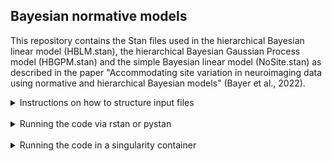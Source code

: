 ## Bayesian normative models

This repository contains the Stan files used in the hierarchical Bayesian linear model (HBLM.stan), the hierarchical Bayesian Gaussian Process model (HBGPM.stan) and the simple Bayesian linear model (NoSite.stan) as described in the paper "Accommodating site variation in neuroimaging data using normative and hierarchical Bayesian models" (Bayer et al., 2022).

<details>
    <summary>Instructions on how to structure input files</summary>

    X
</details>
<br>

<details>
    <summary>Running the code via rstan or pystan</summary>
<br>

The stan code can be run via the R or Python interface libraries. For R, the libraries
<a href="https://mc-stan.org/users/interfaces/rstan">rstan</a>  and <a href="https://mc-stan.org/rstanarm/">rstanarm</a>  can be downloaded via CRAN.
For Python, <a href="https://pystan.readthedocs.io/en/latest/">pystan</a> can be installed via the pip install system.

</details>
<br>

<details>
    <summary>Running the code in a singularity container</summary>

## Install singularity

Install singularity on your machine. A guide for installation on different operating systems can be found [here](https://docs.sylabs.io/guides/3.2/user-guide/installation.html#install-on-windows-or-mac)

A good example of how rstan can be run in singularity is via an image provided by [Wytamma Wirth](https://blog.wytamma.com/blog/Singularity-RStan/).

## Pull the image

once singularity is installed, pull the following container:

```
singularity pull docker://jrnold/rstan
```

This should download the image 'rstan_latest.sif' to your computer (it might take a while).

In singularity, now run the image using the command

```
singularity shell rstan_latest.sif
```

to execute the image.

## Run singularity

Run singularity by typing

```
singularity
```

in the command line.  

The singularity image comes with a version of R that has the rstan library installed.
Typing ```R``` after the singularity prompt should load R:

```
Singularity> R

R version 3.5.1 (2018-07-02) -- "Feather Spray"
Copyright (C) 2018 The R Foundation for Statistical Computing
Platform: x86_64-pc-linux-gnu (64-bit)

R is free software and comes with ABSOLUTELY NO WARRANTY.
You are welcome to redistribute it under certain conditions.
Type 'license()' or 'licence()' for distribution details.

R is a collaborative project with many contributors.
Type 'contributors()' for more information and
'citation()' on how to cite R or R packages in publications.

Type 'demo()' for some demos, 'help()' for on-line help, or
'help.start()' for an HTML browser interface to help.
Type 'q()' to quit R.
```

</details>
